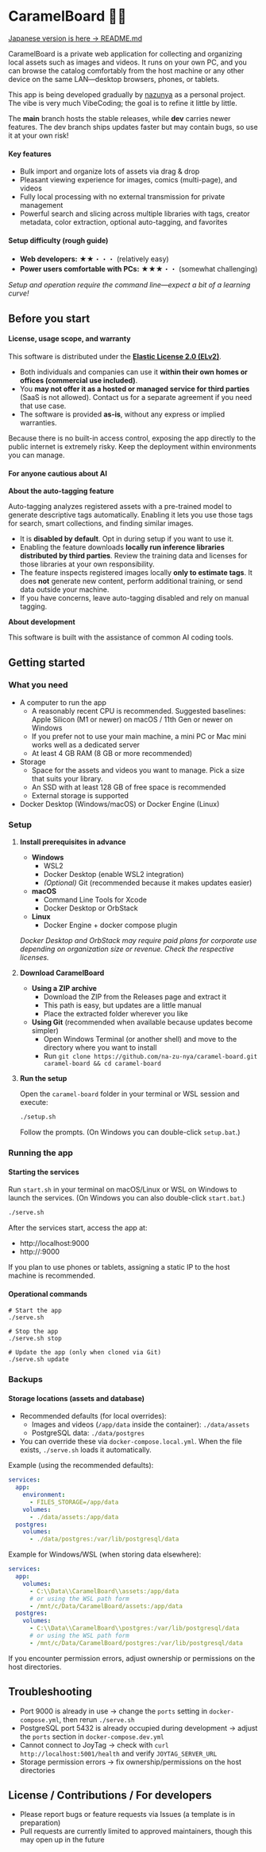 # CaramelBoard 🍬🤎

[Japanese version is here → README.md](./README.md)

CaramelBoard is a private web application for collecting and organizing local assets such as images and videos. It runs on your own PC, and you can browse the catalog comfortably from the host machine or any other device on the same LAN—desktop browsers, phones, or tablets.

This app is being developed gradually by [nazunya](https://x.com/na_zu_nya) as a personal project. The vibe is very much VibeCoding; the goal is to refine it little by little.

The **main** branch hosts the stable releases, while **dev** carries newer features. The dev branch ships updates faster but may contain bugs, so use it at your own risk!

#### Key features

- Bulk import and organize lots of assets via drag & drop
- Pleasant viewing experience for images, comics (multi-page), and videos
- Fully local processing with no external transmission for private management
- Powerful search and slicing across multiple libraries with tags, creator metadata, color extraction, optional auto-tagging, and favorites

#### Setup difficulty (rough guide)

- **Web developers:** ★★・・・ (relatively easy)
- **Power users comfortable with PCs:** ★★★・・ (somewhat challenging)

*Setup and operation require the command line—expect a bit of a learning curve!*

## Before you start

#### License, usage scope, and warranty

This software is distributed under the [**Elastic License 2.0 (ELv2)**](https://www.elastic.co/licensing/elastic-license).

- Both individuals and companies can use it **within their own homes or offices (commercial use included)**.
- You **may not offer it as a hosted or managed service for third parties** (SaaS is not allowed). Contact us for a separate agreement if you need that use case.
- The software is provided **as-is**, without any express or implied warranties.

Because there is no built-in access control, exposing the app directly to the public internet is extremely risky. Keep the deployment within environments you can manage.

#### For anyone cautious about AI

**About the auto-tagging feature**

Auto-tagging analyzes registered assets with a pre-trained model to generate descriptive tags automatically. Enabling it lets you use those tags for search, smart collections, and finding similar images.

- It is **disabled by default**. Opt in during setup if you want to use it.
- Enabling the feature downloads **locally run inference libraries distributed by third parties**. Review the training data and licenses for those libraries at your own responsibility.
- The feature inspects registered images locally **only to estimate tags**. It does **not** generate new content, perform additional training, or send data outside your machine.
- If you have concerns, leave auto-tagging disabled and rely on manual tagging.

**About development**

This software is built with the assistance of common AI coding tools.

## Getting started

### What you need

- A computer to run the app
  - A reasonably recent CPU is recommended. Suggested baselines: Apple Silicon (M1 or newer) on macOS / 11th Gen or newer on Windows
  - If you prefer not to use your main machine, a mini PC or Mac mini works well as a dedicated server
  - At least 4 GB RAM (8 GB or more recommended)
- Storage
  - Space for the assets and videos you want to manage. Pick a size that suits your library.
  - An SSD with at least 128 GB of free space is recommended
  - External storage is supported
- Docker Desktop (Windows/macOS) or Docker Engine (Linux)

### Setup

1. **Install prerequisites in advance**

   - **Windows**
     - WSL2
     - Docker Desktop (enable WSL2 integration)
     - *(Optional)* Git (recommended because it makes updates easier)
   - **macOS**
     - Command Line Tools for Xcode
     - Docker Desktop or OrbStack
   - **Linux**
     - Docker Engine + docker compose plugin

   *Docker Desktop and OrbStack may require paid plans for corporate use depending on organization size or revenue. Check the respective licenses.*

2. **Download CaramelBoard**

   - **Using a ZIP archive**
     - Download the ZIP from the Releases page and extract it
     - This path is easy, but updates are a little manual
     - Place the extracted folder wherever you like
   - **Using Git** (recommended when available because updates become simpler)
     - Open Windows Terminal (or another shell) and move to the directory where you want to install
     - Run `git clone https://github.com/na-zu-nya/caramel-board.git caramel-board && cd caramel-board`

3. **Run the setup**

   Open the `caramel-board` folder in your terminal or WSL session and execute:

   ```bash
   ./setup.sh
   ```

   Follow the prompts. (On Windows you can double-click `setup.bat`.)

### Running the app

#### Starting the services

Run `start.sh` in your terminal on macOS/Linux or WSL on Windows to launch the services. (On Windows you can also double-click `start.bat`.)

```bash
./serve.sh
```

After the services start, access the app at:

- http://localhost:9000
- http://<local-ip>:9000

If you plan to use phones or tablets, assigning a static IP to the host machine is recommended.

#### Operational commands

```
# Start the app
./serve.sh

# Stop the app
./serve.sh stop

# Update the app (only when cloned via Git)
./serve.sh update
```

### Backups

#### Storage locations (assets and database)

- Recommended defaults (for local overrides):
  - Images and videos (`/app/data` inside the container): `./data/assets`
  - PostgreSQL data: `./data/postgres`
- You can override these via `docker-compose.local.yml`. When the file exists, `./serve.sh` loads it automatically.

Example (using the recommended defaults):

```yaml
services:
  app:
    environment:
      - FILES_STORAGE=/app/data
    volumes:
      - ./data/assets:/app/data
  postgres:
    volumes:
      - ./data/postgres:/var/lib/postgresql/data
```

Example for Windows/WSL (when storing data elsewhere):

```yaml
services:
  app:
    volumes:
      - C:\\Data\\CaramelBoard\\assets:/app/data
      # or using the WSL path form
      - /mnt/c/Data/CaramelBoard/assets:/app/data
  postgres:
    volumes:
      - C:\\Data\\CaramelBoard\\postgres:/var/lib/postgresql/data
      # or using the WSL path form
      - /mnt/c/Data/CaramelBoard/postgres:/var/lib/postgresql/data
```

If you encounter permission errors, adjust ownership or permissions on the host directories.

## Troubleshooting

- Port 9000 is already in use → change the `ports` setting in `docker-compose.yml`, then rerun `./serve.sh`
- PostgreSQL port 5432 is already occupied during development → adjust the `ports` section in `docker-compose.dev.yml`
- Cannot connect to JoyTag → check with `curl http://localhost:5001/health` and verify `JOYTAG_SERVER_URL`
- Storage permission errors → fix ownership/permissions on the host directories

## License / Contributions / For developers

- Please report bugs or feature requests via Issues (a template is in preparation)
- Pull requests are currently limited to approved maintainers, though this may open up in the future
